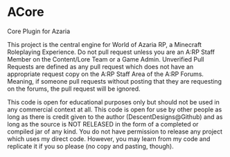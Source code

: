 ACore
=====

Core Plugin for Azaria

This project is the central engine for World of Azaria RP, a Minecraft Roleplaying Experience.
Do not pull request unless you are an A:RP Staff Member on the Content/Lore Team or a Game Admin.
Unverified Pull Requests are defined as any pull request which does not have an appropriate request
copy on the A:RP Staff Area of the A:RP Forums.  Meaning, if someone pull requests without posting
that they are requesting on the forums, the pull request will be ignored.

This code is open for educational purposes only but should not be used in any commercial context at all.
This code is open for use by other people as long as there is credit given to the author (DescentDesigns@Github)
and as long as the source is NOT RELEASED in the form of a completed or compiled jar of any kind.  You do not have
permission to release any project which uses my direct code.  However, you may learn from my code and replicate
it if you so please (no copy and pasting, though).
